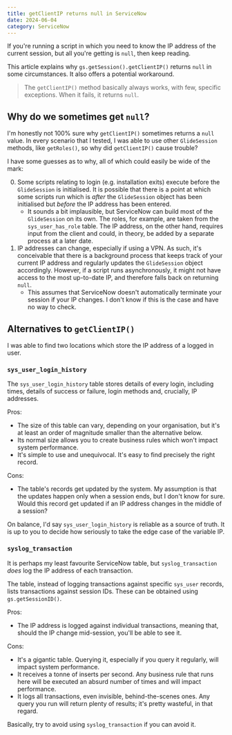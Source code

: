 ```yaml
---
title: getClientIP returns null in ServiceNow
date: 2024-06-04
category: ServiceNow
---
```


If you're running a script in which you need to know the IP address of the current session, but all you're getting is `null`, then keep reading.

This article explains why `gs.getSession().getClientIP()` returns `null` in some circumstances. It also offers a potential workaround.

> The `getClientIP()` method basically always works, with few, specific exceptions. When it fails, it returns `null`.

## Why do we sometimes get `null`?

I'm honestly not 100% sure why `getClientIP()` sometimes returns a `null` value. In every scenario that I tested, I was able to use other `GlideSession` methods, like `getRoles()`, so why did `getClientIP()` cause trouble?

I have some guesses as to why, all of which could easily be wide of the mark:

0. Some scripts relating to login (e.g. installation exits) execute before the `GlideSession` is initialised. It is possible that there is a point at which some scripts run which is _after_ the `GlideSession` object has been initialised but _before_ the IP address has been entered.
    - It sounds a bit implausible, but ServiceNow can build most of the `GlideSession` on its own. The roles, for example, are taken from the `sys_user_has_role` table. The IP address, on the other hand, requires input from the client and could, in theory, be added by a separate process at a later date.
1. IP addresses can change, especially if using a VPN. As such, it's conceivable that there is a background process that keeps track of your current IP address and regularly updates the `GlideSession` object accordingly. However, if a script runs asynchronously, it might not have access to the most up-to-date IP, and therefore falls back on returning `null`.
    - This assumes that ServiceNow doesn't automatically terminate your session if your IP changes. I don't know if this is the case and have no way to check.

## Alternatives to `getClientIP()`

I was able to find two locations which store the IP address of a logged in user.

### `sys_user_login_history`

The `sys_user_login_history` table stores details of every login, including times, details of success or failure, login methods and, crucially, IP addresses.

Pros:

- The size of this table can vary, depending on your organisation, but it's at least an order of magnitude smaller than the alternative below.
- Its normal size allows you to create business rules which won't impact system performance.
- It's simple to use and unequivocal. It's easy to find precisely the right record.

Cons:

- The table's records get updated by the system. My assumption is that the updates happen only when a session ends, but I don't know for sure. Would this record get updated if an IP address changes in the middle of a session?

On balance, I'd say `sys_user_login_history` is reliable as a source of truth. It is up to you to decide how seriously to take the edge case of the variable IP.

### `syslog_transaction`

It is perhaps my least favourite ServiceNow table, but `syslog_transaction` _does_ log the IP address of each transaction.

The table, instead of logging transactions against specific `sys_user` records, lists transactions against session IDs. These can be obtained using `gs.getSessionID()`.

Pros:

- The IP address is logged against individual transactions, meaning that, should the IP change mid-session, you'll be able to see it.

Cons:

- It's a gigantic table. Querying it, especially if you query it regularly, will impact system performance.
- It receives a tonne of inserts per second. Any business rule that runs here will be executed an absurd number of times and will impact performance.
- It logs all transactions, even invisible, behind-the-scenes ones. Any query you run will return plenty of results; it's pretty wasteful, in that regard.

Basically, try to avoid using `syslog_transaction` if you can avoid it.
